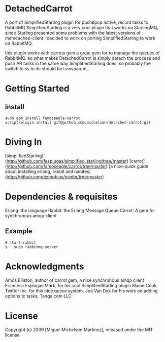 # DetachedCarrot

A port of SimplifiedStarling plugin for push&amp;pop active_record tasks to RabbitMQ
SimplifiedStarling is a very cool plugin that works on StarlingMQ, since Starling presented some problems with the latest versions of memcached-client i decided to work on porting SimplifiedStarling to work on RabbitMQ.

this plugin works with carrots gem a great gem for to manage the queues of RabbitMQ. so what makes DetachedCarrot is simply detach the process and push AR tasks in the same way SimplifiedStarling does.
so probably the switch to ss to dc should be transparent.

# Getting Started

## install

	sudo gem install famoseagle-carrot
	script/plugin install git@github.com:michelson/detached-carrot.git

# Diving In

 [simplifiedStarling] (http://github.com/fesplugas/simplified_starling/tree/master) 
 [carrot] (http://github.com/famoseagle/carrot/tree/master)
 [a nice-quick guide about installing erlang, rabbit and nanites] (http://github.com/ezmobius/nanite/tree/master)


# Dependencies & requisites
  Erlang: the language
	Rabbit: the Erlang Message Queue
  Carrot: A gem for synchronous amqp client

## Example
    # start rabbit
    $   sudo rabbitmq-server 

   
# Acknowledgments

 Amos Elliston,  author of carrot gem, a nice synchronous amqp client
 Francesc Esplugas Marti, for his cool SimplifiedStarling plugin 
 Blaine Cook, Twitter Inc. for this nice queue system.
 Joe Van Dyk for his work on adding options to tasks, Tanga.com LLC


# License

Copyright (c) 2009 [Miguel Michelson Martinez], released under the MIT license

